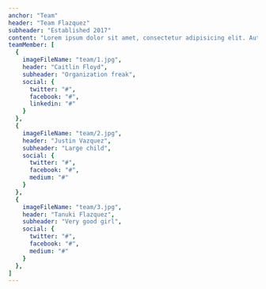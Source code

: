 ```yaml
---
anchor: "Team"
header: "Team Flazquez"
subheader: "Established 2017"
content: "Lorem ipsum dolor sit amet, consectetur adipisicing elit. Aut eaque, laboriosam veritatis, quos non quis ad perspiciatis, totam corporis ea, alias ut unde."
teamMember: [
  {
    imageFileName: "team/1.jpg",
    header: "Caitlin Floyd",
    subheader: "Organization freak",
    social: {
      twitter: "#",
      facebook: "#",
      linkedin: "#"
    }
  },
  {
    imageFileName: "team/2.jpg",
    header: "Justin Vazquez",
    subheader: "Large child",
    social: {
      twitter: "#",
      facebook: "#",
      medium: "#"
    }
  },
  {
    imageFileName: "team/3.jpg",
    header: "Tanuki Flazquez",
    subheader: "Very good girl",
    social: {
      twitter: "#",
      facebook: "#",
      medium: "#"
    }
  },
]
---
```

